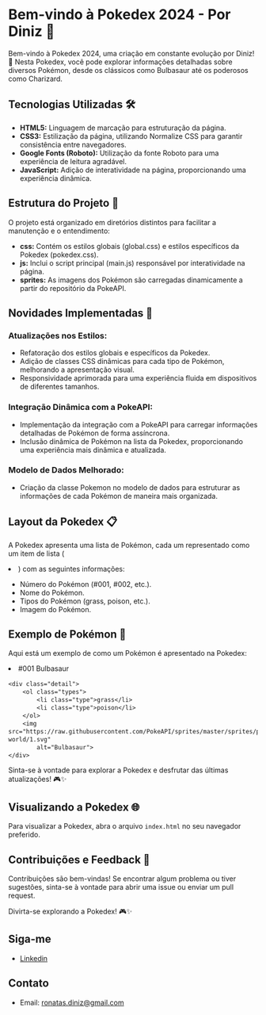 # Bem-vindo à Pokedex 2024 - Por Diniz 🚀

Bem-vindo à Pokedex 2024, uma criação em constante evolução por Diniz! 🚀 Nesta Pokedex, você pode explorar informações detalhadas sobre diversos Pokémon, desde os clássicos como Bulbasaur até os poderosos como Charizard.

## Tecnologias Utilizadas 🛠️

- **HTML5:** Linguagem de marcação para estruturação da página.
- **CSS3:** Estilização da página, utilizando Normalize CSS para garantir consistência entre navegadores.
- **Google Fonts (Roboto):** Utilização da fonte Roboto para uma experiência de leitura agradável.
- **JavaScript:** Adição de interatividade na página, proporcionando uma experiência dinâmica.

## Estrutura do Projeto 📂

O projeto está organizado em diretórios distintos para facilitar a manutenção e o entendimento:

- **css:** Contém os estilos globais (global.css) e estilos específicos da Pokedex (pokedex.css).
- **js:** Inclui o script principal (main.js) responsável por interatividade na página.
- **sprites:** As imagens dos Pokémon são carregadas dinamicamente a partir do repositório da PokeAPI.

## Novidades Implementadas 🚀

### Atualizações nos Estilos:
- Refatoração dos estilos globais e específicos da Pokedex.
- Adição de classes CSS dinâmicas para cada tipo de Pokémon, melhorando a apresentação visual.
- Responsividade aprimorada para uma experiência fluida em dispositivos de diferentes tamanhos.

### Integração Dinâmica com a PokeAPI:
- Implementação da integração com a PokeAPI para carregar informações detalhadas de Pokémon de forma assíncrona.
- Inclusão dinâmica de Pokémon na lista da Pokedex, proporcionando uma experiência mais dinâmica e atualizada.

### Modelo de Dados Melhorado:
- Criação da classe Pokemon no modelo de dados para estruturar as informações de cada Pokémon de maneira mais organizada.

## Layout da Pokedex 📋

A Pokedex apresenta uma lista de Pokémon, cada um representado como um item de lista (<li>) com as seguintes informações:

- Número do Pokémon (#001, #002, etc.).
- Nome do Pokémon.
- Tipos do Pokémon (grass, poison, etc.).
- Imagem do Pokémon.

## Exemplo de Pokémon 🌿

Aqui está um exemplo de como um Pokémon é apresentado na Pokedex:

<li class="pokemon">
    <span class="number">#001</span>
    <span class="name">Bulbasaur</span>

    <div class="detail">
        <ol class="types">
            <li class="type">grass</li>
            <li class="type">poison</li>
        </ol>
        <img src="https://raw.githubusercontent.com/PokeAPI/sprites/master/sprites/pokemon/other/dream-world/1.svg"
            alt="Bulbasaur">
    </div>
</li>

Sinta-se à vontade para explorar a Pokedex e desfrutar das últimas atualizações! 🎮✨

## Visualizando a Pokedex 🌐

Para visualizar a Pokedex, abra o arquivo `index.html` no seu navegador preferido.

## Contribuições e Feedback 🤝

Contribuições são bem-vindas! Se encontrar algum problema ou tiver sugestões, sinta-se à vontade para abrir uma issue ou enviar um pull request.

Divirta-se explorando a Pokedex! 🎮✨

## Siga-me

- [Linkedin](https://www.linkedin.com/in/ronatas-fernando-diniz-17020514a/)
  
## Contato

- Email: ronatas.diniz@gmail.com
